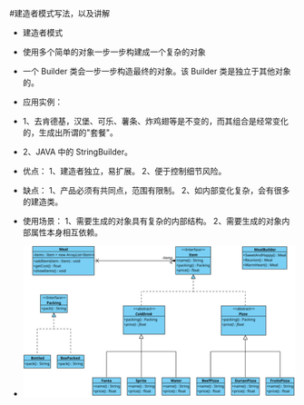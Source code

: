#建造者模式写法，以及讲解

- 建造者模式
- 使用多个简单的对象一步一步构建成一个复杂的对象
- 一个 Builder 类会一步一步构造最终的对象。该 Builder 类是独立于其他对象的。

- 应用实例： 
- 1、去肯德基，汉堡、可乐、薯条、炸鸡翅等是不变的，而其组合是经常变化的，生成出所谓的"套餐"。 
- 2、JAVA 中的 StringBuilder。

- 优点： 1、建造者独立，易扩展。 2、便于控制细节风险。
- 缺点： 1、产品必须有共同点，范围有限制。 2、如内部变化复杂，会有很多的建造类。
- 使用场景： 1、需要生成的对象具有复杂的内部结构。 2、需要生成的对象内部属性本身相互依赖。
- ![UML示意图](https://github.com/pigzhuzhu55/Design/blob/master/src/example/builder/5.svg?raw=true)